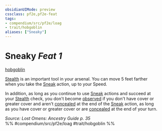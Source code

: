 ```yaml
---
obsidianUIMode: preview
cssclass: pf2e,pf2e-feat
tags:
- compendium/src/pf2e/loag
- trait/hobgoblin
aliases: ["Sneaky"]
---
```

# Sneaky  *Feat 1*  
[hobgoblin](../../Rules/traits/hobgoblin-locg.md)  


[Stealth](../skills.md#Stealth) is an important tool in your arsenal. You can move 5 feet farther when you take the [Sneak](../../Rules/actions/sneak.md) action, up to your Speed.

In addition, as long as you continue to use [Sneak](../../Rules/actions/sneak.md) actions and succeed at your [Stealth](../skills.md#Stealth) check, you don't become [observed](../../Rules/conditions.md#Observed) if you don't have cover or greater cover and aren't [concealed](../../Rules/conditions.md#Concealed) at the end of the [Sneak](../../Rules/actions/sneak.md) action, as long as you have cover or greater cover or are [concealed](../../Rules/conditions.md#Concealed) at the end of your turn.

*Source: Lost Omens: Ancestry Guide p. 35*  
%% #compendium/src/pf2e/loag #trait/hobgoblin %%